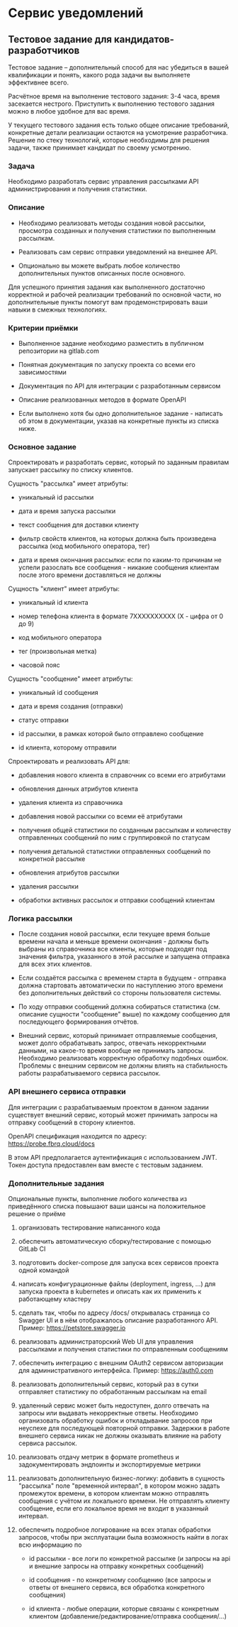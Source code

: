 # Сервис уведомлений

## Тестовое задание для кандидатов-разработчиков

Тестовое задание – дополнительный способ для нас убедиться в вашей квалификации и понять, какого рода задачи вы
выполняете эффективнее всего.

Расчётное время на выполнение тестового задания: 3-4 часа, время засекается нестрого. Приступить к выполнению тестового
задания можно в любое удобное для вас время.

У текущего тестового задания есть только общее описание требований, конкретные детали реализации остаются на усмотрение
разработчика. Решение по стеку технологий, которые необходимы для решения задачи, также принимает кандидат по своему
усмотрению.

### Задача

Необходимо разработать сервис управления рассылками API администрирования и получения статистики.

### Описание

- Необходимо реализовать методы создания новой рассылки, просмотра созданных и получения статистики по выполненным
  рассылкам.

- Реализовать сам сервис отправки уведомлений на внешнее API.

- Опционально вы можете выбрать любое количество дополнительных пунктов описанных после основного.

Для успешного принятия задания как выполненного достаточно корректной и рабочей реализации требований по основной части,
но дополнительные пункты помогут вам продемонстрировать ваши навыки в смежных технологиях.

### Критерии приёмки

- Выполненное задание необходимо разместить в публичном репозитории на gitlab.com

- Понятная документация по запуску проекта со всеми его зависимостями

- Документация по API для интеграции с разработанным сервисом

- Описание реализованных методов в формате OpenAPI

- Если выполнено хотя бы одно дополнительное задание - написать об этом в документации, указав на конкретные пункты из
  списка ниже.

### Основное задание

Спроектировать и разработать сервис, который по заданным правилам запускает рассылку по списку клиентов.

Сущность "рассылка" имеет атрибуты:

- уникальный id рассылки

- дата и время запуска рассылки

- текст сообщения для доставки клиенту

- фильтр свойств клиентов, на которых должна быть произведена рассылка (код мобильного оператора, тег)

- дата и время окончания рассылки: если по каким-то причинам не успели разослать все сообщения - никакие сообщения
  клиентам после этого времени доставляться не должны

Сущность "клиент" имеет атрибуты:

- уникальный id клиента

- номер телефона клиента в формате 7XXXXXXXXXX (X - цифра от 0 до 9)

- код мобильного оператора

- тег (произвольная метка)

- часовой пояс

Сущность "сообщение" имеет атрибуты:

- уникальный id сообщения

- дата и время создания (отправки)

- статус отправки

- id рассылки, в рамках которой было отправлено сообщение

- id клиента, которому отправили

Спроектировать и реализовать API для:

- добавления нового клиента в справочник со всеми его атрибутами

- обновления данных атрибутов клиента

- удаления клиента из справочника

- добавления новой рассылки со всеми её атрибутами

- получения общей статистики по созданным рассылкам и количеству отправленных сообщений по ним с группировкой по
  статусам

- получения детальной статистики отправленных сообщений по конкретной рассылке

- обновления атрибутов рассылки

- удаления рассылки

- обработки активных рассылок и отправки сообщений клиентам

### Логика рассылки

- После создания новой рассылки, если текущее время больше времени начала и меньше времени окончания - должны быть
  выбраны
  из справочника все клиенты, которые подходят под значения фильтра, указанного в этой рассылке и запущена отправка для
  всех этих клиентов.

- Если создаётся рассылка с временем старта в будущем - отправка должна стартовать автоматически по наступлению этого
  времени без дополнительных действий со стороны пользователя системы.

- По ходу отправки сообщений должна собираться статистика (см. описание сущности "сообщение" выше) по каждому сообщению
  для последующего формирования отчётов.

- Внешний сервис, который принимает отправляемые сообщения, может долго обрабатывать запрос, отвечать некорректными
  данными, на какое-то время вообще не принимать запросы. Необходимо реализовать корректную обработку подобных ошибок.
  Проблемы с внешним сервисом не должны влиять на стабильность работы разрабатываемого сервиса рассылок.

### API внешнего сервиса отправки

Для интеграции с разрабатываемым проектом в данном задании существует внешний сервис, который может принимать запросы на
отправку сообщений в сторону клиентов.

OpenAPI спецификация находится по адресу: https://probe.fbrq.cloud/docs

В этом API предполагается аутентификация с использованием JWT. Токен доступа предоставлен вам вместе с тестовым
заданием.

### Дополнительные задания

Опциональные пункты, выполнение любого количества из приведённого списка повышают ваши шансы на положительное решение о
приёме

1. организовать тестирование написанного кода

2. обеспечить автоматическую сборку/тестирование с помощью GitLab CI

3. подготовить docker-compose для запуска всех сервисов проекта одной командой

4. написать конфигурационные файлы (deployment, ingress, …) для запуска проекта в kubernetes и описать как их применить
   к
   работающему кластеру

5. сделать так, чтобы по адресу /docs/ открывалась страница со Swagger UI и в нём отображалось описание разработанного
   API.
   Пример: https://petstore.swagger.io

6. реализовать администраторский Web UI для управления рассылками и получения статистики по отправленным сообщениям

7. обеспечить интеграцию с внешним OAuth2 сервисом авторизации для административного интерфейса.
   Пример: https://auth0.com

8. реализовать дополнительный сервис, который раз в сутки отправляет статистику по обработанным рассылкам на email

9. удаленный сервис может быть недоступен, долго отвечать на запросы или выдавать некорректные ответы. Необходимо
   организовать обработку ошибок и откладывание запросов при неуспехе для последующей повторной отправки. Задержки в
   работе
   внешнего сервиса никак не должны оказывать влияние на работу сервиса рассылок.

10. реализовать отдачу метрик в формате prometheus и задокументировать эндпоинты и экспортируемые метрики

11. реализовать дополнительную бизнес-логику: добавить в сущность "рассылка" поле "временной интервал", в котором можно
    задать промежуток времени, в котором клиентам можно отправлять сообщения с учётом их локального времени. Не
    отправлять
    клиенту сообщение, если его локальное время не входит в указанный интервал.

12. обеспечить подробное логирование на всех этапах обработки запросов, чтобы при эксплуатации была возможность найти в
    логах всю информацию по

    - id рассылки - все логи по конкретной рассылке (и запросы на api и внешние запросы на отправку конкретных
      сообщений)

    - id сообщения - по конкретному сообщению (все запросы и ответы от внешнего сервиса, вся обработка конкретного
      сообщения)

    - id клиента - любые операции, которые связаны с конкретным клиентом (добавление/редактирование/отправка
      сообщения/…)